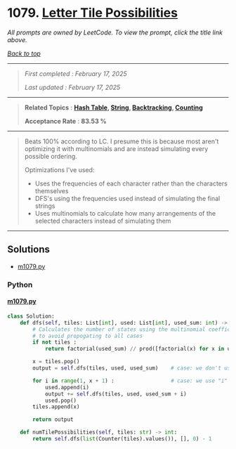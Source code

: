 # 1079. [Letter Tile Possibilities](<https://leetcode.com/problems/letter-tile-possibilities>)

*All prompts are owned by LeetCode. To view the prompt, click the title link above.*

*[Back to top](<../README.md>)*

------

> *First completed : February 17, 2025*
>
> *Last updated : February 17, 2025*

------

> **Related Topics** : **[Hash Table](<by_topic/Hash Table.md>), [String](<by_topic/String.md>), [Backtracking](<by_topic/Backtracking.md>), [Counting](<by_topic/Counting.md>)**
>
> **Acceptance Rate** : **83.53 %**

------

> Beats 100% according to LC. I presume this is because most aren't optimizing it
> with multinomials and are instead simulating every possible ordering.
> 
> Optimizations I've used:
> 
> -   Uses the frequencies of each character rather than the characters themselves
> -   DFS's using the frequencies used instead of simulating the final strings
> -   Uses multinomials to calculate how many arrangements of the selected characters instead of simulating them
> 

------

## Solutions

- [m1079.py](<../my-submissions/m1079.py>)
### Python
#### [m1079.py](<../my-submissions/m1079.py>)
```Python
class Solution:
    def dfs(self, tiles: List[int], used: List[int], used_sum: int) -> int :
        # Calculates the number of states using the multinomial coefficient
        # to avoid propogating to all cases
        if not tiles :
            return factorial(used_sum) // prod([factorial(x) for x in used])

        x = tiles.pop()
        output = self.dfs(tiles, used, used_sum)    # case: we don't use this value

        for i in range(1, x + 1) :                  # case: we use "i" number of this value
            used.append(i)
            output += self.dfs(tiles, used, used_sum + i)
            used.pop()
        tiles.append(x)

        return output

    def numTilePossibilities(self, tiles: str) -> int:
        return self.dfs(list(Counter(tiles).values()), [], 0) - 1
```

